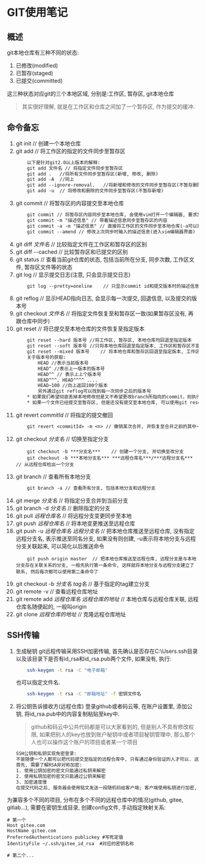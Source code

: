 # GIT使用笔记

## 概述

git本地仓库有三种不同的状态:

1. 已修改(modified)
2. 已暂存(staged)
3. 已提交(committed)

这三种状态对应git的三个本地区域, 分别是:工作区, 暂存区, git本地仓库

> 其实很好理解, 就是在工作区和仓库之间加了一个暂存区, 作为提交的缓冲.

## 命令备忘

1. git init // 创建一个本地仓库
2. git add // 将工作区的指定的文件同步至暂存区
    ```txt
        以下是针对git2.0以上版本的解释:
        git add 文件名 // 将指定文件同步至暂存区
        git add .   //将所有文件同步至暂存区(新增, 修改, 删除)
        git add -A  //同上
        git add --ignore-removal.   //将新增和修改的文件同步至暂存区(不暂存删除)
        git add -u  // 将修改和删除的文件同步至暂存区(不暂存新增)
    ```
3. git commit // 将暂存区的内容提交至本地仓库
    ```txt
        git commit // 将暂存区内容同步至本地仓库, 会使用vim打开一个编辑器, 要求加入提交描述信息
        git commit -m "描述信息" // 带着描述信息同步至暂存区的内容
        git commit -a -m "描述信息" // 直接将工作区的文件同步至本地仓库(-a可以理解为git add, 需要注意的是该命令只能将被修改和被删除同步上去, 不会提交新增)
        git commit --amend // 修改上次同步时输入的描述信息(进入vim编辑器界面)
    ```
4. git diff *文件名*  // 比较指定文件在工作区和暂存区的区别
5. git diff --cached // 比较暂存区和已提交的区别
6. git status   // 查看当前git仓库的状态, 包括当前所在分支, 同步次数, 工作区文件, 暂存区文件等的状态
7. git log  // 显示提交日志(注意, 只会显示提交日志)
    ```txt
        git log --pretty=oneline    // 只显示commit id和提交版本时的描述信息
    ```
8. git reflog   // 显示HEAD指向日志, 会显示每一次提交, 回退信息, 以及提交的版本号
9. git checkout *文件名*   // 将指定文件恢复至和暂存区一致(如果暂存区没有, 再跟仓库中同步)
10. git reset    // 将已提交至本地仓库的文件恢复至指定版本
    ```txt
        git reset --hard 版本号 //将工作区, 暂存区, 本地仓库均回退至指定版本
        git reset --soft 版本号 //只将本地仓库回退至指定版本, 工作区和暂存区不变
        git reset --mixed 版本号    // 将本地仓库和暂存区回退至指定版本, 工作区不变, 这个是默认, 直接输入git reset 版本号与其一样, 另外该指令后面可以指定文件名
        关于版本号的获取:
            HEAD //表示当前版本号
            HEAD^ //表示上一版本的版本号
            HEAD^^ // 表示上上个版本号
            HEAD^^^, HEAD^^^^ ....
            HEAD~100 //向上返回100个版本
            另外通过git reflog可以找到每一次同步之后的版本号
        * 如果我们希望彻底丢掉本地修改但是又不希望更改branch所指向的commit，则执行git reset --hard = git reset --hard HEAD
        * 如果一个文件已经提交至暂存区, 但是还没有提交至本地仓库, 可以使用git reset HEAD 文件名  丢弃所有更改
    ```
11. git revert *commitId* // 将指定的提交撤回
    ```txt
        git revert <commitId> -m <n> // 撤销某次合并, 并恢复至合并之前的其中一个上游, n为上游的编号, 一般都是1
    ```
12. git checkout *分支名* // 切换至指定分支
    ```
        git checkout -b ***分支名***    // 创建一个分支, 并切换至改分支
        git checkout -b ***本地分支名*** ***远程仓库名***/***远程分支名***   // 从远程仓库检出一个分支
    ```
13. git branch  // 查看所有本地分支
    ```txt
        git branch -a // 查看所有分支, 包括本地分支和远程分支
    ```
14. git merge *分支名*  // 将指定分支合并到当前分支
15. git branch -d *分支名* // 删除指定的分支
16. git pull *远程仓库名* // 将远程分支变更同步至本地
17. git push *远程仓库名* // 将本地变更推送至远程仓库
18. git push -u *远程仓库名* *远程分支名* // 把本地仓库推送至远程仓库, 没有指定远程分支名, 表示推送至同名分支, 如果没有则创建, -u表示将本地分支与远程分支关联起来, 可以简化以后推送命令
    ```
        git push origin master  // 把本地仓库推送至远程仓库, 远程分支是与本地分支存在关联关系的分支, 一般先执行第一条命令, 这样就将本地分支与远程分支建立了联系, 然后每次都可以使用第二条命令了
    ```
19. git checkout -b *分支名* *tag名* // 基于指定的tag建立分支
20. git remote -v // 查看远程仓库地址
21. git remote add *远程仓库名* *远程仓库的地址* // 本地仓库与远程仓库关联, 远程仓库名随便起的, 一般叫origin
22. git clone *远程仓库的地址* // 克隆远程仓库地址


## SSH传输

1. 生成秘钥
    git远程传输采用SSH加密传输, 首先确认是否存在C:\Users\.ssh目录以及该目录下是否有id_rsa和id_rsa.pub两个文件, 如果没有, 执行:
    ```sh  
        ssh-keygen -t rsa -C "电子邮箱"
    ```
    也可以指定文件名.
    ```sh
        ssh-keygen -t rsa -C "邮箱地址" -f 密钥文件名
    ```

2. 将公钥告诉接收方(远程仓库)
    登录github或者码云等, 在账户设置里, 添加公钥, 将id_rsa.pub中的内容复制粘贴至key中.

    > github和码云中公共代码都是可以大家看到的, 但是别人不具有修改权限, 如果把别人的key也放到账户秘钥中或者项目秘钥管理中, 那么那个人也可以操作这个账户的项目或者某一个项目

    ```txt
    SSH公钥和私钥实现免密登录:
    不是随便一个人都可以把代码提交至指定的远程仓库中, 只有通过身份验证的人才可以. 这里采用SSH免密登录的方式进行身份验证.
    首先, 需要了解RSA非对称加密:
    1. 使用公钥加密的密文只能通过私钥来解密
    2. 使用私钥加密的密文只能通过公钥来解密
    3. 加密速度慢
    在提交代码之后, 服务器会使用铭文发送一段随机码给客户端; 客户端使用私钥进行加密, 然后返回给服务器端; 服务器端使用公钥进行解密, 得到解密后的随机码, 与发送过去的随机码进行匹配, 如果相同则认证通过.
    ```


为兼容多个不同的项目, 分布在多个不同的远程仓库中的情况(github, gitee, gitlab...), 需要在密钥生成目录, 创建config文件, 手动指定映射关系:

```
# 第一个
Host gitee.com
HostName gitee.com
PreferredAuthentications publickey #写死定值
IdentityFile ~/.ssh/gitee_id_rsa  #对应的密钥名称

# 第二个...
```